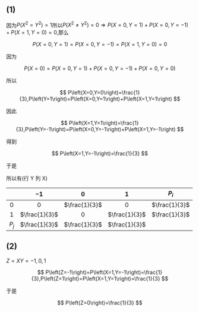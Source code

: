 ## (1)

因为$P\left(X^2=Y^2\right)=1$所以$P\left(X^2\neq Y^2\right)=0\Longrightarrow P\left(X=0,Y=1\right)+P\left(X=0,Y=-1\right)+P\left(X=1,Y=0\right)=0$,那么

$$
P\left(X=0,Y=1\right)=P\left(X=0,Y=-1\right)=P\left(X=1,Y=0\right)=0
$$

因为

$$
P\left(X=0\right)=P\left(X=0,Y=1\right)+P\left(X=0,Y=-1\right)+P\left(X=0,Y=0\right)
$$

所以

$$
P\left(X=0,Y=0\right)=\frac{1}{3},P\left(Y=1\right)=P\left(X=0,Y=1\right)+P\left(X=1,Y=1\right)
$$

因此

$$
P\left(X=1,Y=1\right)=\frac{1}{3},P\left(Y=-1\right)=P\left(X=0,Y=-1\right)+P\left(X=1,Y=-1\right)
$$

得到

$$
P\left(X=1,Y=-1\right)=\frac{1}{3}
$$

于是

所以有(行 Y 列 X)

|       |     $-1$      |      $0$      |      $1$      |     $P_i$     |
| :---: | :-----------: | :-----------: | :-----------: | :-----------: |
|  $0$  |      $0$      | $\frac{1}{3}$ |      $0$      | $\frac{1}{3}$ |
|  $1$  | $\frac{1}{3}$ |      $0$      | $\frac{1}{3}$ | $\frac{1}{3}$ |
| $P_j$ | $\frac{1}{3}$ | $\frac{1}{3}$ | $\frac{1}{3}$ |               |

## (2)

$Z=XY=-1,0,1$

$$
P\left(Z=-1\right)=P\left(X=1,Y=-1\right)=\frac{1}{3},P\left(Z=1\right)=P\left(X=1,Y=1\right)=\frac{1}{3}
$$

于是

$$
P\left(Z=0\right)=\frac{1}{3}
$$

